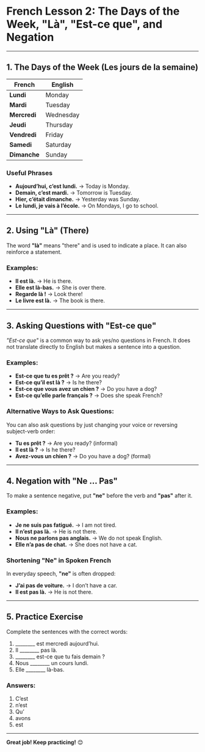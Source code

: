 # French Lesson 2: The Days of the Week, "Là", "Est-ce que", and Negation

---

## 1. The Days of the Week (Les jours de la semaine)

| French      | English  |
|------------|---------|
| **Lundi**    | Monday   |
| **Mardi**    | Tuesday  |
| **Mercredi** | Wednesday |
| **Jeudi**    | Thursday  |
| **Vendredi** | Friday   |
| **Samedi**   | Saturday  |
| **Dimanche** | Sunday   |

### **Useful Phrases**
- **Aujourd’hui, c’est lundi.** → Today is Monday.  
- **Demain, c’est mardi.** → Tomorrow is Tuesday.  
- **Hier, c’était dimanche.** → Yesterday was Sunday.  
- **Le lundi, je vais à l’école.** → On Mondays, I go to school.  

---

## 2. Using "Là" (There)

The word **"là"** means "there" and is used to indicate a place. It can also reinforce a statement.

### **Examples:**
- **Il est là.** → He is there.  
- **Elle est là-bas.** → She is over there.  
- **Regarde là !** → Look there!  
- **Le livre est là.** → The book is there.  

---

## 3. Asking Questions with "Est-ce que"

*"Est-ce que"* is a common way to ask yes/no questions in French. It does not translate directly to English but makes a sentence into a question.

### **Examples:**
- **Est-ce que tu es prêt ?** → Are you ready?  
- **Est-ce qu’il est là ?** → Is he there?  
- **Est-ce que vous avez un chien ?** → Do you have a dog?  
- **Est-ce qu’elle parle français ?** → Does she speak French?  

### **Alternative Ways to Ask Questions:**
You can also ask questions by just changing your voice or reversing subject-verb order:
- **Tu es prêt ?** → Are you ready? (informal)  
- **Il est là ?** → Is he there?  
- **Avez-vous un chien ?** → Do you have a dog? (formal)  

---

## 4. Negation with "Ne ... Pas"

To make a sentence negative, put **"ne"** before the verb and **"pas"** after it.

### **Examples:**
- **Je ne suis pas fatigué.** → I am not tired.  
- **Il n’est pas là.** → He is not there.  
- **Nous ne parlons pas anglais.** → We do not speak English.  
- **Elle n’a pas de chat.** → She does not have a cat.  

### **Shortening "Ne" in Spoken French**
In everyday speech, **"ne"** is often dropped:
- **J’ai pas de voiture.** → I don’t have a car.  
- **Il est pas là.** → He is not there.  

---

## 5. Practice Exercise
Complete the sentences with the correct words:

1. ________ est mercredi aujourd’hui.  
2. Il ________ pas là.  
3. ________ est-ce que tu fais demain ?  
4. Nous ________ un cours lundi.  
5. Elle ________ là-bas.  

### **Answers:**
1) C’est  
2) n’est  
3) Qu’  
4) avons  
5) est  

---

**Great job! Keep practicing!** 😊
